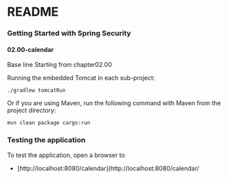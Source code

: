 # README #

### Getting Started with Spring Security ###

#### 02.00-calendar ####

Base line Starting from chapter02.00

Running the embedded Tomcat in each sub-project:

```shell
./gradlew tomcatRun
```

Or if you are using Maven, run the following command with Maven from the project directory:

```shell
mvn clean package cargo:run
```


### Testing the application ###

To test the application, open a browser to

- [http://localhost:8080/calendar](http://localhost:8080/calendar/